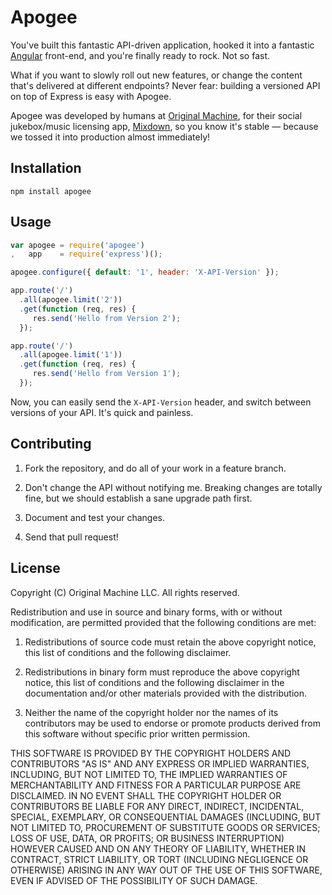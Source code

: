 # Apogee

You've built this fantastic API-driven application, hooked it into a fantastic [Angular](http://angularjs.org) front-end, and you're finally ready to rock. Not so fast.

What if you want to slowly roll out new features, or change the content that's delivered at different endpoints? Never fear: building a versioned API on top of Express is easy with Apogee.

Apogee was developed by humans at [Original Machine](http://originalmachine.com), for their social jukebox/music licensing app, [Mixdown](http://mixdown.co), so you know it's stable &mdash; because we tossed it into production almost immediately!

## Installation

```
npm install apogee
```

## Usage

```javascript
var apogee = require('apogee')
,   app    = require('express')();

apogee.configure({ default: '1', header: 'X-API-Version' });

app.route('/')
  .all(apogee.limit('2'))
  .get(function (req, res) {
     res.send('Hello from Version 2');  
  });

app.route('/')
  .all(apogee.limit('1'))
  .get(function (req, res) {
     res.send('Hello from Version 1');  
  });
```

Now, you can easily send the ```X-API-Version``` header, and switch between versions of your API. It's quick and painless.

## Contributing

1. Fork the repository, and do all of your work in a feature branch.

2. Don't change the API without notifying me. Breaking changes are totally fine, but we should establish a sane upgrade path first.

3. Document and test your changes.

4. Send that pull request!

## License

Copyright (C) Original Machine LLC.
All rights reserved.

Redistribution and use in source and binary forms, with or without modification, are permitted provided that the following conditions are met:

1. Redistributions of source code must retain the above copyright notice, this list of conditions and the following disclaimer.

2. Redistributions in binary form must reproduce the above copyright notice, this list of conditions and the following disclaimer in the documentation and/or other materials provided with the distribution.

3. Neither the name of the copyright holder nor the names of its contributors may be used to endorse or promote products derived from this software without specific prior written permission.

THIS SOFTWARE IS PROVIDED BY THE COPYRIGHT HOLDERS AND CONTRIBUTORS "AS IS" AND ANY EXPRESS OR IMPLIED WARRANTIES, INCLUDING, BUT NOT LIMITED TO, THE IMPLIED WARRANTIES OF MERCHANTABILITY AND FITNESS FOR A PARTICULAR PURPOSE ARE DISCLAIMED. IN NO EVENT SHALL THE COPYRIGHT HOLDER OR CONTRIBUTORS BE LIABLE FOR ANY DIRECT, INDIRECT, INCIDENTAL, SPECIAL, EXEMPLARY, OR CONSEQUENTIAL DAMAGES (INCLUDING, BUT NOT LIMITED TO, PROCUREMENT OF SUBSTITUTE GOODS OR SERVICES; LOSS OF USE, DATA, OR PROFITS; OR BUSINESS INTERRUPTION) HOWEVER CAUSED AND ON ANY THEORY OF LIABILITY, WHETHER IN CONTRACT, STRICT LIABILITY, OR TORT (INCLUDING NEGLIGENCE OR OTHERWISE) ARISING IN ANY WAY OUT OF THE USE OF THIS SOFTWARE, EVEN IF ADVISED OF THE POSSIBILITY OF SUCH DAMAGE.
